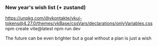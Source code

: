 ### New year's wish list (+ zustand)  
  
https://unpkg.com/@vkontakte/vkui-tokens@4.27.0/themes/vkBase/cssVars/declarations/onlyVariables.css  
npm create vite@latest
npm run dev 

The future can be even brighter but a goal without a plan is just a wish